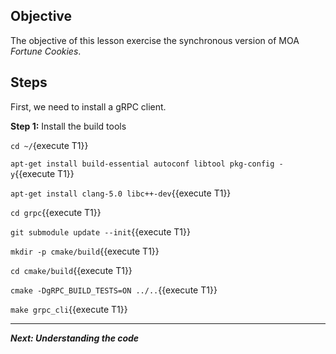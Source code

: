 ## Objective
The objective of this lesson exercise the synchronous version of MOA *Fortune Cookies*.

## Steps

First, we need to install a gRPC client.

**Step 1:** Install the build tools

`cd ~/`{execute T1}}

`apt-get install build-essential autoconf libtool pkg-config -y`{{execute T1}}

`apt-get install clang-5.0 libc++-dev`{{execute T1}}

`cd grpc`{{execute T1}}
 
`git submodule update --init`{{execute T1}}

`mkdir -p cmake/build`{{execute T1}}

`cd cmake/build`{{execute T1}}

`cmake -DgRPC_BUILD_TESTS=ON ../..`{{execute T1}}

`make grpc_cli`{{execute T1}}

---

***Next: Understanding the code***